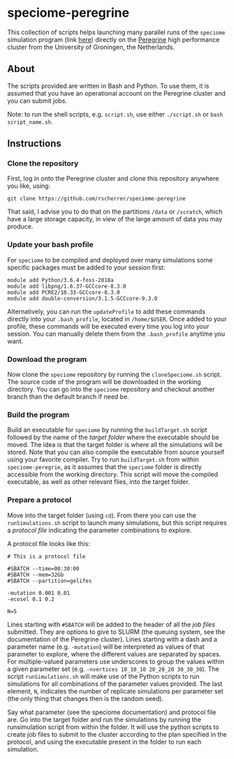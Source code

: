 # speciome-peregrine

This collection of scripts helps launching many parallel runs of the `speciome` simulation program (link [here](https://github.com/rscherrer/speciome)) directly on the [Peregrine](https://www.rug.nl/society-business/centre-for-information-technology/research/services/hpc/facilities/peregrine-hpc-cluster?lang=en) high performance cluster from the University of Groningen, the Netherlands. 

## About

The scripts provided are written in Bash and Python. To use them, it is assumed that you have an operational account on the Peregrine cluster and you can submit jobs.

Note: to run the shell scripts, e.g. `script.sh`, use either `./script.sh` or `bash script_name.sh`.

## Instructions

### Clone the repository

First, log in onto the Peregrine cluster and clone this repository anywhere you like, using:

```{bash}
git clone https://github.com/rscherrer/speciome-peregrine
```

That said, I advise you to do that on the partitions `/data` or `/scratch`, which have a large storage capacity, in view of the large amount of data you may produce.

### Update your bash profile

For `speciome` to be compiled and deployed over many simulations some specific packages must be added to your session first:

```
module add Python/3.6.4-foss-2018a
module add libpng/1.6.37-GCCcore-8.3.0
module add PCRE2/10.33-GCCcore-8.3.0
module add double-conversion/3.1.5-GCCcore-9.3.0
```

Alternatively, you can run the `updateProfile` to add these commands directly into your `.bash_profile`, located in `/home/$USER`. Once added to your profile, these commands will be executed every time you log into your session. You can manually delete them from the `.bash_profile` anytime you want.

### Download the program

Now clone the `speciome` repository by running the `cloneSpeciome.sh` script. The source code of the program will be downloaded in the working directory. You can go into the `speciome` repository and checkout another branch than the default branch if need be.

### Build the program

Build an executable for `speciome` by running the `buildTarget.sh` script followed by the name of the _target folder_ where the executable should be moved. The idea is that the target folder is where all the simulations will be stored. Note that you can also compile the executable from source yourself using your favorite compiler. Try to run `buildTarget.sh` from within `speciome-peregrie`, as it assumes that the `speciome` folder is directly accessible from the working directory. This script will move the compiled executable, as well as other relevant files, into the target folder.

### Prepare a protocol

Move into the target folder (using `cd`). From there you can use the `runSimulations.sh` script to launch many simulations, but this script requires a _protocol file_ indicating the parameter combinations to explore.

A protocol file looks like this:

```
# This is a protocol file

#SBATCH --time=00:30:00
#SBATCH --mem=32Gb
#SBATCH --partition=gelifes

-mutation 0.001 0.01
-ecosel 0.1 0.2

N=5
```

Lines starting with `#SBATCH` will be added to the header of all the _job files_ submitted. They are options to give to SLURM (the queuing system, see the documentation of the Peregrine cluster). Lines starting with a dash and a parameter name (e.g. `-mutation`) will be interpreted as values of that parameter to explore, where the different values are separated by spaces. For multiple-valued parameters use underscores to group the values within a given parameter set (e.g. `-nvertices 10_10_10 20_20_20 30_30_30`). The script `runSimulations.sh` will make use of the Python scripts to run simulations for all combinations of the parameter values provided. The last element, `N`, indicates the number of replicate simulations per parameter set (the only thing that changes then is the random seed). 

Say what parameter (see the speciome documentation) and protocol file are. Go into the target folder and run the simulations by running the runsimulation script from within the folder. It will use the python scripts to create job files to submit to the cluster according to the plan specified in the protocol, and using the executable present in the folder to run each simulation.
